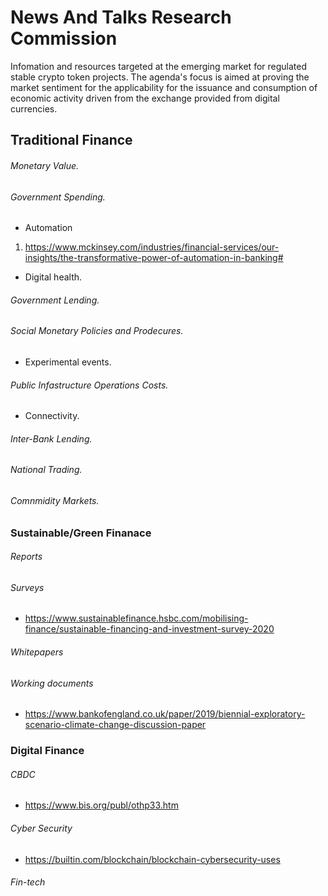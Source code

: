 # News And Talks Research Commission

Infomation and resources targeted at the emerging market for regulated stable crypto token projects. The agenda's focus is aimed at proving the market sentiment for the applicability for the 
issuance and consumption of economic activity driven from the exchange provided from digital currencies. 

## Traditional Finance
###### Monetary Value.

###### Government Spending.
* Automation 
1) https://www.mckinsey.com/industries/financial-services/our-insights/the-transformative-power-of-automation-in-banking#

* Digital health.

###### Government Lending.

###### Social Monetary Policies and Prodecures.
* Experimental events.

###### Public Infastructure Operations Costs.
* Connectivity.

###### Inter-Bank Lending.

###### National Trading.

###### Comnmidity Markets.


### Sustainable/Green Finanace
###### Reports

###### Surveys
* https://www.sustainablefinance.hsbc.com/mobilising-finance/sustainable-financing-and-investment-survey-2020

###### Whitepapers

###### Working documents
* https://www.bankofengland.co.uk/paper/2019/biennial-exploratory-scenario-climate-change-discussion-paper


### Digital Finance

###### CBDC 
* https://www.bis.org/publ/othp33.htm

###### Cyber Security
* https://builtin.com/blockchain/blockchain-cybersecurity-uses
###### Fin-tech
